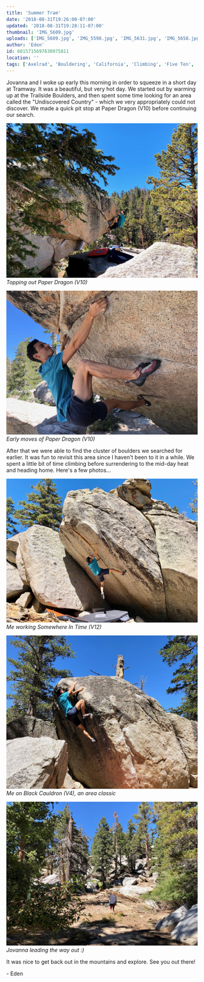 ```yaml
---
title: 'Summer Tram'
date: '2018-08-31T19:26:00-07:00'
updated: '2018-08-31T19:28:11-07:00'
thumbnail: 'IMG_5609.jpg'
uploads: ['IMG_5609.jpg', 'IMG_5598.jpg', 'IMG_5631.jpg', 'IMG_5658.jpg', 'IMG_5672.jpg']
author: 'Eden'
id: 6815715697630975811
location: ''
tags: ['Axelrad', 'Bouldering', 'California', 'Climbing', 'Five Ten', 'paper dragon', 'Tramway', 'v10']
---
```

Jovanna and I woke up early this morning in order to squeeze in a short day at Tramway. It was a beautiful, but very hot day. We started out by warming up at the Trailside Boulders, and then spent some time looking for an area called the "Undiscovered Country" - which we very appropriately could not discover. We made a quick pit stop at Paper Dragon (V10) before continuing our search.

![image alt](uploads/IMG_5609.jpg)*Topping out Paper Dragon (V10)*

![image alt](uploads/IMG_5598.jpg)*Early moves of Paper Dragon (V10)*

After that we were able to find the cluster of boulders we searched for earlier. It was fun to revisit this area since I haven't been to it in a while. We spent a little bit of time climbing before surrendering to the mid-day heat and heading home. Here's a few photos...

![image alt](uploads/IMG_5631.jpg)*Me working Somewhere In Time (V12)*

![image alt](uploads/IMG_5658.jpg)*Me on Black Cauldron (V4), an area classic*

![image alt](uploads/IMG_5672.jpg)*Jovanna leading the way out :)*

It was nice to get back out in the mountains and explore. See you out there!

\- Eden
